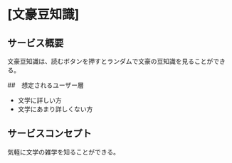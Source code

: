 # [文豪豆知識]

## サービス概要
文豪豆知識は、読むボタンを押すとランダムで文豪の豆知識を見ることができる。

##　想定されるユーザー層
- 文学に詳しい方
- 文学にあまり詳しくない方

## サービスコンセプト
気軽に文学の雑学を知ることができる。
